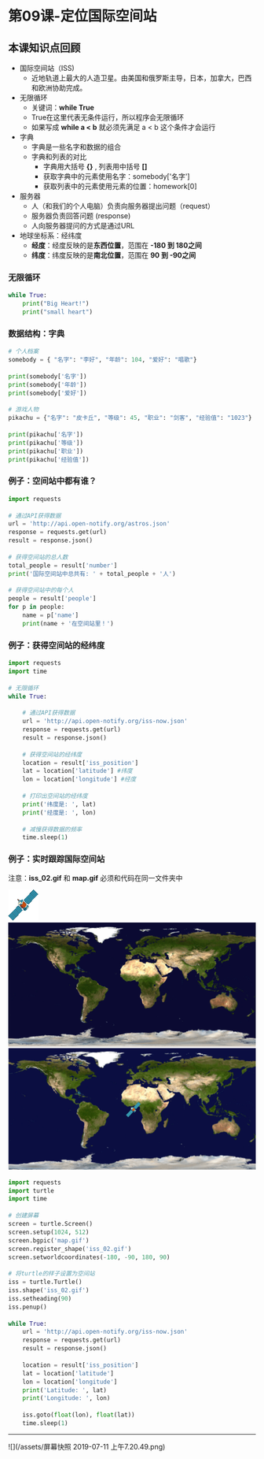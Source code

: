 # 第09课-定位国际空间站

## 本课知识点回顾

* 国际空间站（ISS)
    * 近地轨道上最大的人造卫星。由美国和俄罗斯主导，日本，加拿大，巴西和欧洲协助完成。
* 无限循环
    * 关键词：**while True**
    * True在这里代表无条件运行，所以程序会无限循环
    * 如果写成 **while a < b** 就必须先满足 a < b 这个条件才会运行
* 字典
    * 字典是一些名字和数据的组合
    * 字典和列表的对比
        * 字典用大括号 **{}** , 列表用中括号 **[]**
        * 获取字典中的元素使用名字：somebody['名字']
        * 获取列表中的元素使用元素的位置：homework[0]
* 服务器
    * 人（和我们的个人电脑）负责向服务器提出问题（request）
    * 服务器负责回答问题 (response)
    * 人向服务器提问的方式是通过URL
* 地球坐标系：经纬度
    * **经度**：经度反映的是**东西位置**，范围在 **-180 到 180之间**
    * **纬度**：纬度反映的是**南北位置**，范围在 **90 到 -90之间**


### 无限循环
```python
while True:
    print("Big Heart!")
    print("small heart")
```

### 数据结构：字典
```python
# 个人档案
somebody = { "名字": "李好", "年龄": 104, "爱好": "唱歌"}

print(somebody['名字'])
print(somebody['年龄'])
print(somebody['爱好'])

# 游戏人物
pikachu = {"名字": "皮卡丘", "等级": 45, "职业": "剑客", "经验值": "1023"}

print(pikachu['名字'])
print(pikachu['等级'])
print(pikachu['职业'])
print(pikachu['经验值'])
```


### 例子：空间站中都有谁？
```python
import requests

# 通过API获得数据
url = 'http://api.open-notify.org/astros.json'
response = requests.get(url)
result = response.json()

# 获得空间站的总人数
total_people = result['number']
print('国际空间站中总共有: ' + total_people + '人')

# 获得空间站中的每个人
people = result['people']
for p in people:
    name = p['name']
    print(name + '在空间站里！')

```

### 例子：获得空间站的经纬度
```python
import requests
import time

# 无限循环
while True:

    # 通过API获得数据
    url = 'http://api.open-notify.org/iss-now.json'
    response = requests.get(url)
    result = response.json()

    # 获得空间站的经纬度
    location = result['iss_position']
    lat = location['latitude'] #纬度
    lon = location['longitude'] #经度

    # 打印出空间站的经纬度
    print('纬度是: ', lat)
    print('经度是: ', lon)

    # 减慢获得数据的频率
    time.sleep(1)
```

### 例子：实时跟踪国际空间站
注意：**iss_02.gif** 和 **map.gif** 必须和代码在同一文件夹中

![](/assets/iss_02.gif)
![](/assets/map.gif)
![](/assets/tracking_satellite.png)
```python
import requests
import turtle
import time

# 创建屏幕
screen = turtle.Screen()
screen.setup(1024, 512)
screen.bgpic('map.gif')
screen.register_shape('iss_02.gif')
screen.setworldcoordinates(-180, -90, 180, 90)

# 将turtle的样子设置为空间站
iss = turtle.Turtle()
iss.shape('iss_02.gif')
iss.setheading(90)
iss.penup()

while True:
    url = 'http://api.open-notify.org/iss-now.json'
    response = requests.get(url)
    result = response.json()

    location = result['iss_position']
    lat = location['latitude']
    lon = location['longitude']
    print('Latitude: ', lat)
    print('Longitude: ', lon)

    iss.goto(float(lon), float(lat))
    time.sleep(1)

```



---
![](/assets/屏幕快照 2019-07-11 上午7.20.49.png)